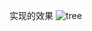 

实现的效果
![tree](https://user-gold-cdn.xitu.io/2019/3/28/169c4b0cab49f27b?w=752&h=780&f=png&s=420056)

